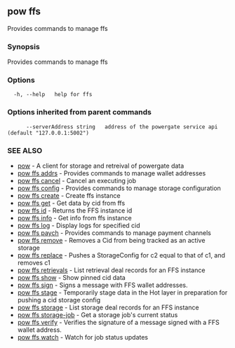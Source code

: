 ## pow ffs

Provides commands to manage ffs

### Synopsis

Provides commands to manage ffs

### Options

```
  -h, --help   help for ffs
```

### Options inherited from parent commands

```
      --serverAddress string   address of the powergate service api (default "127.0.0.1:5002")
```

### SEE ALSO

* [pow](pow.md)	 - A client for storage and retreival of powergate data
* [pow ffs addrs](pow_ffs_addrs.md)	 - Provides commands to manage wallet addresses
* [pow ffs cancel](pow_ffs_cancel.md)	 - Cancel an executing job
* [pow ffs config](pow_ffs_config.md)	 - Provides commands to manage storage configuration
* [pow ffs create](pow_ffs_create.md)	 - Create ffs instance
* [pow ffs get](pow_ffs_get.md)	 - Get data by cid from ffs
* [pow ffs id](pow_ffs_id.md)	 - Returns the FFS instance id
* [pow ffs info](pow_ffs_info.md)	 - Get info from ffs instance
* [pow ffs log](pow_ffs_log.md)	 - Display logs for specified cid
* [pow ffs paych](pow_ffs_paych.md)	 - Provides commands to manage payment channels
* [pow ffs remove](pow_ffs_remove.md)	 - Removes a Cid from being tracked as an active storage
* [pow ffs replace](pow_ffs_replace.md)	 - Pushes a StorageConfig for c2 equal to that of c1, and removes c1
* [pow ffs retrievals](pow_ffs_retrievals.md)	 - List retrieval deal records for an FFS instance
* [pow ffs show](pow_ffs_show.md)	 - Show pinned cid data
* [pow ffs sign](pow_ffs_sign.md)	 - Signs a message with FFS wallet addresses.
* [pow ffs stage](pow_ffs_stage.md)	 - Temporarily stage data in the Hot layer in preparation for pushing a cid storage config
* [pow ffs storage](pow_ffs_storage.md)	 - List storage deal records for an FFS instance
* [pow ffs storage-job](pow_ffs_storage-job.md)	 - Get a storage job's current status
* [pow ffs verify](pow_ffs_verify.md)	 - Verifies the signature of a message signed with a FFS wallet address.
* [pow ffs watch](pow_ffs_watch.md)	 - Watch for job status updates

